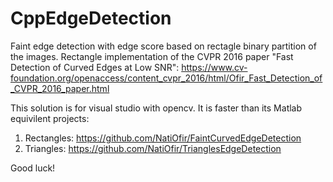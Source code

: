 CppEdgeDetection
======================

Faint edge detection with edge score based on rectagle binary partition of the images.
Rectangle implementation of the CVPR 2016 paper "Fast Detection of Curved Edges at Low SNR":
https://www.cv-foundation.org/openaccess/content_cvpr_2016/html/Ofir_Fast_Detection_of_CVPR_2016_paper.html

This solution is for visual studio with opencv.
It is faster than its Matlab equivilent projects:
1) Rectangles: https://github.com/NatiOfir/FaintCurvedEdgeDetection
2) Triangles: https://github.com/NatiOfir/TrianglesEdgeDetection

Good luck!
